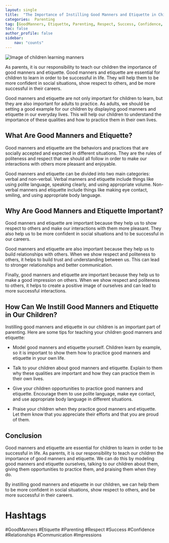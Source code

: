 ```yaml
---
layout: single
title:  "The Importance of Instilling Good Manners and Etiquette in Children"
categories:  Parenting
tag: [GoodManners, Etiquette, Parenting, Respect, Success, Confidence, Relationships, Communication, Impressions, ]
toc: false
author_profile: false
sidebar:
    nav: "counts"
---
```

    
![Image of children learning manners](https://images.pexels.com/photos/1050494/pexels-photo-1050494.jpeg?auto=compress&cs=tinysrgb&dpr=2&h=650&w=940)

As parents, it is our responsibility to teach our children the importance of good manners and etiquette. Good manners and etiquette are essential for children to learn in order to be successful in life. They will help them to be more confident in social situations, show respect to others, and be more successful in their careers.

Good manners and etiquette are not only important for children to learn, but they are also important for adults to practice. As adults, we should be setting a good example for our children by displaying good manners and etiquette in our everyday lives. This will help our children to understand the importance of these qualities and how to practice them in their own lives.

## What Are Good Manners and Etiquette?

Good manners and etiquette are the behaviors and practices that are socially accepted and expected in different situations. They are the rules of politeness and respect that we should all follow in order to make our interactions with others more pleasant and enjoyable.

Good manners and etiquette can be divided into two main categories: verbal and non-verbal. Verbal manners and etiquette include things like using polite language, speaking clearly, and using appropriate volume. Non-verbal manners and etiquette include things like making eye contact, smiling, and using appropriate body language.

## Why Are Good Manners and Etiquette Important?

Good manners and etiquette are important because they help us to show respect to others and make our interactions with them more pleasant. They also help us to be more confident in social situations and to be successful in our careers.

Good manners and etiquette are also important because they help us to build relationships with others. When we show respect and politeness to others, it helps to build trust and understanding between us. This can lead to stronger relationships and better communication.

Finally, good manners and etiquette are important because they help us to make a good impression on others. When we show respect and politeness to others, it helps to create a positive image of ourselves and can lead to more successful interactions.

## How Can We Instill Good Manners and Etiquette in Our Children?

Instilling good manners and etiquette in our children is an important part of parenting. Here are some tips for teaching your children good manners and etiquette:

- Model good manners and etiquette yourself. Children learn by example, so it is important to show them how to practice good manners and etiquette in your own life.

- Talk to your children about good manners and etiquette. Explain to them why these qualities are important and how they can practice them in their own lives.

- Give your children opportunities to practice good manners and etiquette. Encourage them to use polite language, make eye contact, and use appropriate body language in different situations.

- Praise your children when they practice good manners and etiquette. Let them know that you appreciate their efforts and that you are proud of them.

## Conclusion

Good manners and etiquette are essential for children to learn in order to be successful in life. As parents, it is our responsibility to teach our children the importance of good manners and etiquette. We can do this by modeling good manners and etiquette ourselves, talking to our children about them, giving them opportunities to practice them, and praising them when they do.

By instilling good manners and etiquette in our children, we can help them to be more confident in social situations, show respect to others, and be more successful in their careers.

# Hashtags

#GoodManners #Etiquette #Parenting #Respect #Success #Confidence #Relationships #Communication #Impressions